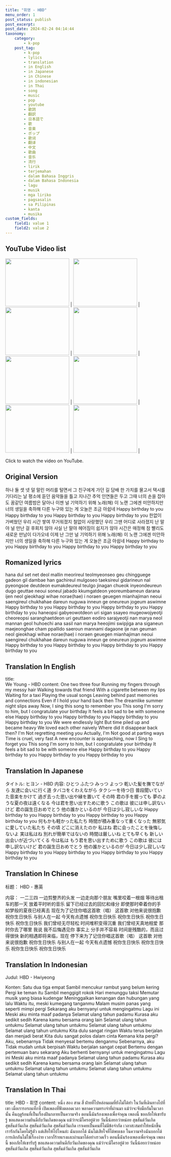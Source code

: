 ```yaml
---
title: "휘영 - HBD"
menu_order: 1
post_status: publish
post_excerpt: 
post_date: 2024-02-24 04:14:44
taxonomy:
    category:
        - k-pop
    post_tag:
        - k-pop
        - lylics
        - translation
        - in English
        - in Japanese
        - in Chinese
        - in indonesian
        - in Thai
        - song
        - music
        - pop
        - youtube
        - 歌詞
        - 翻訳
        - 日本語で
        - 歌
        - 音楽
        - ポップ
        - 歌词
        - 翻译
        - 中文
        - 歌曲
        - 音乐
        - 流行
        - lirik
        - terjemahan
        - dalam Bahasa Inggris
        - dalam Bahasa Indonesia
        - lagu
        - musik
        - mga liriko
        - pagsasalin
        - sa Pilipinas
        - kanta
        - musika
custom_fields:
    field1: value 1
    field2: value 2
---
```


## YouTube Video list
 [<img src='http://img.youtube.com/vi/a2iW3z8hI-U/0.jpg' width='200' height='150'>](https://youtu.be/a2iW3z8hI-U) | [<img src='http://img.youtube.com/vi/3Mfc_YTBl3A/0.jpg' width='200' height='150'>](https://youtu.be/3Mfc_YTBl3A) | [<img src='http://img.youtube.com/vi/wahF6cG_La4/0.jpg' width='200' height='150'>](https://youtu.be/wahF6cG_La4) | [<img src='http://img.youtube.com/vi/dxpWyZLoyDc/0.jpg' width='200' height='150'>](https://youtu.be/dxpWyZLoyDc) | [<img src='http://img.youtube.com/vi/EgH7s0zh0Cc/0.jpg' width='200' height='150'>](https://youtu.be/EgH7s0zh0Cc) |
 [<img src='http://img.youtube.com/vi/m-B2tbEYPcM/0.jpg' width='200' height='150'>](https://youtu.be/m-B2tbEYPcM) | [<img src='http://img.youtube.com/vi/GTM8E_-SvOY/0.jpg' width='200' height='150'>](https://youtu.be/GTM8E_-SvOY) | [<img src='http://img.youtube.com/vi/SaHSCM0c00o/0.jpg' width='200' height='150'>](https://youtu.be/SaHSCM0c00o) |

Click to watch the video on YouTube.
## Original Version
하나 둘 셋 넷 
덜 말린 머리를 털면서 
그 친구에게 가던 길 
담배 한 가치를 물고서 
택시를 기다리는 날 
평소에 듣던 음악들을 틀고 
지나간 추억 인연들은 두고 
그때 너의 손을 잡아도 
꿈같던 여름밤은 달아나 
이젠 널 기억하기 위해 노래(해) 
이 노랜 
그에겐 미안하지만 
너의 생일을 축하해 
다른 누구와 있는 게 
오늘은 조금 아쉽네 
Happy birthday to you
Happy birthday to you
Happy birthday to you
Happy birthday to you
한없이 가벼웠던 우리 
시간 쌓여 무거워졌지 
철없이 사랑했던 우리 
그땐 어디로 사라졌지 
난 말야 
널 만난 걸 후회치 않아 
사실 난 말야 
헤어짐이 쉽지가 않아 
시간은 매정해 참 빨리도 
새로운 만남이 다가오네 이제 난 
그만 널 기억하기 위해 노래(해) 
이 노랜 
그에겐 미안하지만 
너의 생일을 축하해 
다른 누구와 있는 게 
오늘은 조금 아쉽네 
Happy birthday to you
Happy birthday to you
Happy birthday to you
Happy birthday to you



## Romanized lyrics
hana dul set net 
deol mallin meorireul teolmyeonseo 
geu chingguege gadeon gil 
dambae han gachireul mulgoseo 
taeksireul gidarineun nal 
pyeongsoe deutdeon eumakdeureul teulgo 
jinagan chueok inyeondeureun dugo 
geuttae neoui soneul jabado 
kkumgatdeon yeoreumbameun darana 
ijen neol gieokhagi wihae norae(hae) 
i noraen 
geuegen mianhajiman 
neoui saengireul chukhahae 
dareun nuguwa inneun ge 
oneureun jogeum aswimne 
Happy birthday to you 
Happy birthday to you 
Happy birthday to you 
Happy birthday to you 
haneopsi gabyeowotdeon uri 
sigan ssayeo mugeowojyeotji 
cheoreopsi saranghaetdeon uri 
geuttaen eodiro sarajyeotji 
nan marya 
neol mannan geol huhoechi ana 
sasil nan marya 
heeojimi swipjiga ana 
siganeun maejeonghae cham ppallido 
saeroun mannami dagaone ije nan 
geuman neol gieokhagi wihae norae(hae) 
i noraen 
geuegen mianhajiman 
neoui saengireul chukhahae 
dareun nuguwa inneun ge 
oneureun jogeum aswimne 
Happy birthday to you 
Happy birthday to you 
Happy birthday to you 
Happy birthday to you 



## Translation In English
title:  
We Young - HBD
content: 
One two three four 
Running my fingers through my messy hair 
Walking towards that friend 
With a cigarette between my lips 
Waiting for a taxi 
Playing the usual songs 
Leaving behind past memories and connections 
Even if I hold your hand back then 
The dreamlike summer night slips away 
Now, I sing this song to remember you 
This song 
I'm sorry to him, but 
I congratulate your birthday 
It feels a bit sad to be with someone else 
Happy birthday to you 
Happy birthday to you 
Happy birthday to you 
Happy birthday to you 
We were endlessly light 
But time piled up and became heavy 
We loved each other naively 
Where did it disappear back then? 
I'm 
Not regretting meeting you 
Actually, I'm 
Not good at parting ways 
Time is cruel, very fast 
A new encounter is approaching, now I 
Sing to forget you 
This song 
I'm sorry to him, but 
I congratulate your birthday 
It feels a bit sad to be with someone else 
Happy birthday to you 
Happy birthday to you 
Happy birthday to you 
Happy birthday to you
## Translation In Japanese
タイトル: 
ヒヨン - HBD
内容:
ひとつ ふたつ みっつ よっつ
乾いた髪を撫でながら
友達に会いに行く道
タバコをくわえながら
タクシーを待つ日
普段聞いていた音楽をかけて
過ぎ去った思い出や縁を置いて
その時 君の手を握っても
夢のような夏の夜は遠くなる
今は君を思い出すために歌う
この歌は
彼には申し訳ないけど
君の誕生日おめでとう
他の誰かといるのが
今日は少し寂しいな
Happy birthday to you
Happy birthday to you
Happy birthday to you
Happy birthday to you
何もかも軽かった私たち
時間が積み重なって重くなった
無邪気に愛していた私たち
その頃 どこに消えたのか
私はね
君に会ったことを後悔しないよ
実は私はね
別れが簡単ではないの
時間は厳しいね とても早くも
新しい出会いが近づいてくる 今は私は
もう君を思い出すために歌う
この歌は
彼には申し訳ないけど
君の誕生日おめでとう
他の誰かといるのが
今日は少し寂しいな
Happy birthday to you
Happy birthday to you
Happy birthday to you
Happy birthday to you
## Translation In Chinese
标题：
HBD - 惠英

内容：
一二三四
一边剪整齐的头发
一边走向那个朋友
嘴里咬着一根烟
等待出租车的那一天
放着平时听的音乐
留下已经过去的回忆和缘分
即使那时牵着你的手
如梦般的夏夜已经离去
现在为了记住你唱这首歌（唱）
这首歌
对他来说很抱歉
祝你生日快乐
与别人在一起
今天有点遗憾
祝你生日快乐
祝你生日快乐
祝你生日快乐
祝你生日快乐
我们曾经无尽轻松
时间堆积变得沉重
我们曾经天真地相爱
那时你去了哪里
我说
我不后悔遇见你
事实上
分手并不容易
时间是残酷的，而且过得很快
新的相遇即将来临，现在
停下来为了记住你唱这首歌（唱）
这首歌
对他来说很抱歉
祝你生日快乐
与别人在一起
今天有点遗憾
祝你生日快乐
祝你生日快乐
祝你生日快乐
祝你生日快乐
## Translation In Indonesian
Judul: HBD - Hwiyeong

Konten:
Satu dua tiga empat
Sambil mencukur rambut yang belum kering
Pergi ke teman itu
Sambil menggigit rokok
Hari menunggu taksi
Memutar musik yang biasa kudengar
Meninggalkan kenangan dan hubungan yang lalu
Waktu itu, meski kumegang tanganmu
Malam musim panas yang seperti mimpi pergi
Sekarang aku bernyanyi untuk mengingatmu
Lagu ini
Meski aku minta maaf padanya
Selamat ulang tahun padamu
Kurasa aku sedikit sedih
Karena kamu bersama orang lain
Selamat ulang tahun untukmu
Selamat ulang tahun untukmu
Selamat ulang tahun untukmu
Selamat ulang tahun untukmu
Kita dulu sangat ringan
Waktu terus berjalan dan menjadi berat
Kita dulu sangat polos dalam cinta
Kemana kita pergi?
Aku, sebenarnya
Tidak menyesal bertemu denganmu
Sebenarnya, aku
Tidak mudah untuk berpisah
Waktu berjalan sangat cepat
Bertemu dengan pertemuan baru sekarang
Aku berhenti bernyanyi untuk mengingatmu
Lagu ini
Meski aku minta maaf padanya
Selamat ulang tahun padamu
Kurasa aku sedikit sedih
Karena kamu bersama orang lain
Selamat ulang tahun untukmu
Selamat ulang tahun untukmu
Selamat ulang tahun untukmu
Selamat ulang tahun untukmu
## Translation In Thai
title: HBD - 휘영
content:
หนึ่ง สอง สาม สี่
ฝ่ายที่ไปหล่อนผมที่ยังไม่ได้ทำ
ในวันที่เดินทางไปที่เขา
เมื่อเรารอรถแท็กซี่
เปิดเพลงที่ฟังตลอดเวลา
พลาดความทรงจำที่ผ่านมา
แม้ว่าจะจับมือกันในเวลานั้น
คืนฤดูร้อนที่เป็นเรื่องฝันกลายเป็นความจริง
ตอนนี้ฉันร้องเพลงเพื่อจำคุณ
เพลงนี้
ขออภัยให้เขารับรู้
ขอแสดงความยินดีกับวันเกิดของคุณ
แม้ว่าจะมีใครอยู่ด้วย
วันนี้น้อยกว่าหน่อย
สุขสันต์วันเกิด
สุขสันต์วันเกิด
สุขสันต์วันเกิด
สุขสันต์วันเกิด
เราเคยเป็นคนที่ไม่มีข้อจำกัด
เวลาสะสมทำให้หนักขึ้น
เรารักกันโดยไม่รู้ตัว
แต่เสียให้ไปไหนล่ะ
ฉันบอกได้
ฉันไม่เสียใจที่ได้พบเธอ
ในความจริงฉันบอกได้
การเลิกกันไม่ใช่เรื่องง่าย
เวลาก็ร้ายแรงและผ่านมาได้อย่างรวดเร็ว
ตอนนี้ฉันร้องเพลงเพื่อจำคุณ
เพลงนี้
ขออภัยให้เขารับรู้
ขอแสดงความยินดีกับวันเกิดของคุณ
แม้ว่าจะมีใครอยู่ด้วย
วันนี้น้อยกว่าหน่อย
สุขสันต์วันเกิด
สุขสันต์วันเกิด
สุขสันต์วันเกิด
สุขสันต์วันเกิด
